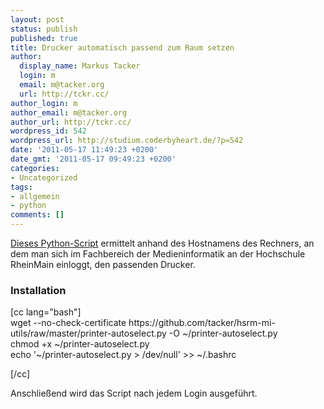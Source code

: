 ```yaml
---
layout: post
status: publish
published: true
title: Drucker automatisch passend zum Raum setzen
author:
  display_name: Markus Tacker
  login: m
  email: m@tacker.org
  url: http://tckr.cc/
author_login: m
author_email: m@tacker.org
author_url: http://tckr.cc/
wordpress_id: 542
wordpress_url: http://studium.coderbyheart.de/?p=542
date: '2011-05-17 11:49:23 +0200'
date_gmt: '2011-05-17 09:49:23 +0200'
categories:
- Uncategorized
tags:
- allgemein
- python
comments: []
---
```

<p><a href="https://github.com/tacker/hsrm-mi-utils/blob/master/printer-autoselect.py">Dieses Python-Script</a> ermittelt anhand des Hostnamens des Rechners, an dem man sich im Fachbereich der Medieninformatik an der Hochschule RheinMain einloggt, den passenden Drucker.</p>
<h3 class="textimage">Installation</h3>
<p>[cc lang="bash"]<br />
wget --no-check-certificate https://github.com/tacker/hsrm-mi-utils/raw/master/printer-autoselect.py -O ~/printer-autoselect.py<br />
chmod +x ~/printer-autoselect.py<br />
echo '~/printer-autoselect.py > /dev/null' >> ~/.bashrc</p>
<p>[/cc]</p>
<p>Anschließend wird das Script nach jedem Login ausgeführt.</p>
